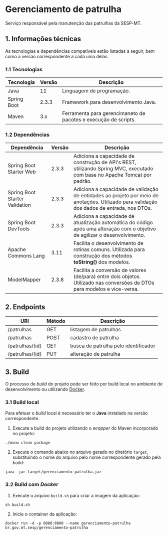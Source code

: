 # Gerenciamento de patrulha

Serviço responsável pela manutenção das patrulhas da SESP-MT.

## 1. Informações técnicas

As tecnologias e dependências compatíveis estão listadas a seguir, bem como a versão correspondente a cada uma delas.

### 1.1 Tecnologias

| Tecnologia  | Versão | Descrição                                                       |
| ----------- | ------ | --------------------------------------------------------------- |
| Java        | 11     | Linguagem de programação.                                       |
| Spring Boot | 2.3.3  | Framework para desenvolvimento Java.                            |
| Maven       | 3.x    | Ferramenta para gerencimaneto de pacotes e execução de scripts. |

### 1.2 Dependências

| Dependência                    | Versão | Descrição                                                                                                                                  |
| ------------------------------ | ------ | ------------------------------------------------------------------------------------------------------------------------------------------ |
| Spring Boot Starter Web        | 2.3.3  | Adiciona a capacidade de construção de API's REST, utilizando Spring MVC, executado com base no Apache Tomcat por padrão.                  |
| Spring Boot Starter Validation | 2.3.3  | Adiciona a capacidade de validação de entidades ao projeto por meio de anotações. Utilizado para validação dos dados de entrada, nos DTOs. |
| Spring Boot DevTools           | 2.3.3  | Adiciona a capacidade de atualização automática do código após uma alteração com o objetivo de agilizar o desenvolvimento.                 |
| Apache Commons Lang            | 3.11   | Facilita o desenvolvimento de rotinas comuns. Utilizada para construção dos métodos **toString()** dos modelos.                            |
| ModelMapper                    | 2.3.8  | Facilita a conversão de valores (de/para) entre dois objetos. Utilizado nas conversões de DTOs para modelos e vice-versa.                  |

## 2. Endpoints

| URI           | Método | Descrição                          |
| ------------- | ------ | ---------------------------------- |
| /patrulhas      | GET    | listagem de patrulhas                |
| /patrulhas      | POST   | cadastro de patrulha                 |
| /patrulhas/{id} | GET    | busca de patrulha pelo identificador |
| /patrulhas/{id} | PUT    | alteração de patrulha                |

## 3. Build

O processo de *build* do projeto pode ser feito por build local no ambiente de desenvolvimento ou utilizando [Docker](https://www.docker.com/).

### 3.1 Build local

Para efetuar o *build* local é necessário ter o **Java** instalado na versão correspondente. 

1. Execute a build do projeto utilizando o *wrapper* do Maven incorporado no projeto:

```shell
./mvnw clean package
```

2. Execute o comando abaixo no arquivo gerado no diretório `target`, substituindo o nome do arquivo pelo nome correspondente gerado pela *build*:

```shell
java -jar target/gerenciamento-patrulha.jar
```

### 3.2 Build com *Docker*

1. Execute o arquivo `build.sh` para criar a imagem da aplicação:

```shell
sh build.sh
```

2. Inicie o container da aplicação:

```shell
docker run -d -p 8080:8080 --name gerenciamento-patrulha br.gov.mt.sesp/gerenciamento-patrulha
```